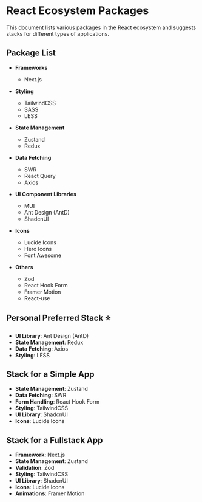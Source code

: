 # React Ecosystem Packages

This document lists various packages in the React ecosystem and suggests stacks for different types of applications.

## Package List

- **Frameworks**

  - Next.js

- **Styling**

  - TailwindCSS
  - SASS
  - LESS

- **State Management**

  - Zustand
  - Redux

- **Data Fetching**

  - SWR
  - React Query
  - Axios

- **UI Component Libraries**

  - MUI
  - Ant Design (AntD)
  - ShadcnUI

- **Icons**

  - Lucide Icons
  - Hero Icons
  - Font Awesome

- **Others**
  - Zod
  - React Hook Form
  - Framer Motion
  - React-use

## Personal Preferred Stack ⭐️

- **UI Library**: Ant Design (AntD)
- **State Management**: Redux
- **Data Fetching**: Axios
- **Styling**: LESS

## Stack for a Simple App

- **State Management**: Zustand
- **Data Fetching**: SWR
- **Form Handling**: React Hook Form
- **Styling**: TailwindCSS
- **UI Library**: ShadcnUI
- **Icons**: Lucide Icons

## Stack for a Fullstack App

- **Framework**: Next.js
- **State Management**: Zustand
- **Validation**: Zod
- **Styling**: TailwindCSS
- **UI Library**: ShadcnUI
- **Icons**: Lucide Icons
- **Animations**: Framer Motion
